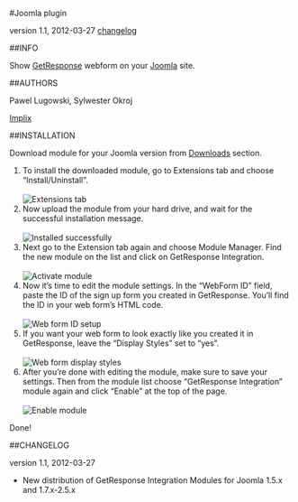 #Joomla plugin

version 1.1, 2012-03-27 [changelog](#changelog)

##INFO

Show [GetResponse](http://getresponse.com) webform on your [Joomla](http://www.joomla.org/) site.

##AUTHORS

Pawel Lugowski, Sylwester Okroj

[Implix](http://implix.com)

##INSTALLATION

Download module for your Joomla version from [Downloads](https://github.com/GetResponse/DevZone/downloads) section.

1. To install the downloaded module, go to Extensions tab and choose “Install/Uninstall”.<br/><br/>![Extensions tab](https://github.com/GetResponse/DevZone/raw/master/Plugins/Joomla/screenshot_1.png)
2. Now upload the module from your hard drive, and wait for the successful installation message.<br/><br/>![Installed successfully](https://github.com/GetResponse/DevZone/raw/master/Plugins/Joomla/screenshot_2.png)
3. Next go to the Extension tab again and choose Module Manager. Find the new module on the list and click on GetResponse Integration.<br/><br/>![Activate module](https://github.com/GetResponse/DevZone/raw/master/Plugins/Joomla/screenshot_3.png)
4. Now it’s time to edit the module settings. In the “WebForm ID” field, paste the ID of the sign up form you created in GetResponse. You’ll find the ID in your web form’s HTML code.<br/><br/>![Web form ID setup](https://github.com/GetResponse/DevZone/raw/master/Plugins/Joomla/screenshot_4.png)
5. If you want your web form to look exactly like you created it in GetResponse, leave the “Display Styles” set to “yes”.<br/><br/>![Web form display styles](https://github.com/GetResponse/DevZone/raw/master/Plugins/Joomla/screenshot_5.png)
6. After you’re done with editing the module, make sure to save your settings. Then from the module list choose “GetResponse Integration” module again and click “Enable” at the top of the page.<br/><br/>![Enable module](https://github.com/GetResponse/DevZone/raw/master/Plugins/Joomla/screenshot_6.png)

Done!

##CHANGELOG<a name="changelog">

version 1.1, 2012-03-27

* New distribution of GetResponse Integration Modules for Joomla 1.5.x and 1.7.x-2.5.x
